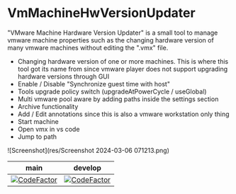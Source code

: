 VmMachineHwVersionUpdater
=========================

"VMware Machine Hardware Version Updater" is a small tool to manage vmware machine properties such as the changing hardware version of many vmware machines without editing the ".vmx" file.

- Changing hardware version of one or more machines. This is where this tool got its name from since vmware player does not support upgrading hardware versions through GUI
- Enable / Disable "Synchronize guest time with host"
- Tools upgrade policy switch (upgradeAtPowerCycle / useGlobal)
- Multi vmware pool aware by adding paths inside the settings section
- Archive functionality
- Add / Edit annotations since this is also a vmware workstation only thing
- Start machine
- Open vmx in vs code
- Jump to path

![Screenshot](res/Screenshot 2024-03-06 071213.png)

| main | develop |
| ------------- | ------------- |
| [![CodeFactor](https://www.codefactor.io/repository/github/evilbaschdi/VmMachineHwVersionUpdater/badge/main)](https://www.codefactor.io/repository/github/evilbaschdi/VmMachineHwVersionUpdater/overview/main) | [![CodeFactor](https://www.codefactor.io/repository/github/evilbaschdi/VmMachineHwVersionUpdater/badge/develop)](https://www.codefactor.io/repository/github/evilbaschdi/VmMachineHwVersionUpdater/overview/develop) |

